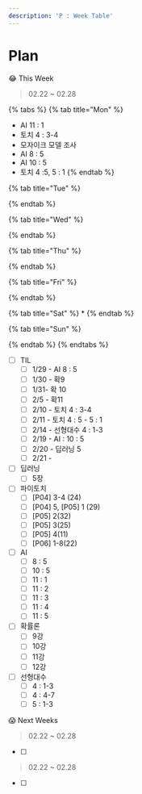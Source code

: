 ```yaml
---
description: 'P : Week Table'
---
```


# Plan

😂 This Week

> 02.22 ~ 02.28

{% tabs %}
{% tab title="Mon" %}
* AI 11 : 1
* 토치 4 : 3-4
* 모자이크 모델 조사
* AI 8 : 5
* AI 10 : 5
* 토치 4 :5, 5 : 1
{% endtab %}

{% tab title="Tue" %}

{% endtab %}

{% tab title="Wed" %}

{% endtab %}

{% tab title="Thu" %}

{% endtab %}

{% tab title="Fri" %}

{% endtab %}

{% tab title="Sat" %}
* 
{% endtab %}

{% tab title="Sun" %}

{% endtab %}
{% endtabs %}

* [ ] TIL
  * [ ] 1/29 - AI 8 : 5
  * [ ] 1/30 - 확9
  * [ ] 1/31- 확 10
  * [ ] 2/5 - 확11
  * [ ] 2/10 - 토치 4 : 3-4
  * [ ] 2/11 - 토치 4 : 5 - 5 : 1
  * [ ] 2/14 - 선형대수 4 : 1-3
  * [ ] 2/19 - AI : 10 : 5
  * [ ] 2/20 - 딥러닝 5
  * [ ] 2/21 - 
* [ ] 딥러닝
  * [ ] 5장
* [ ] 파이토치 
  * [ ] \[P04\] 3-4 \(24\) 
  * [ ] \[P04\] 5, \[P05\] 1 \(29\)
  * [ ] \[P05\] 2\(32\)
  * [ ] \[P05\] 3\(25\)
  * [ ] \[P05\] 4\(11\)
  * [ ] \[P06\] 1-8\(22\)
* [ ] AI
  * [ ] 8 : 5
  * [ ] 10 : 5
  * [ ] 11 : 1
  * [ ] 11 : 2
  * [ ] 11 : 3
  * [ ] 11 : 4
  * [ ] 11 : 5
* [ ] 확률론
  * [ ] 9강
  * [ ] 10강
  * [ ] 11강
  * [ ] 12강
* [ ] 선형대수
  * [ ] 4 : 1-3
  * [ ] 4 : 4-7
  * [ ] 5 : 1-3

😱 Next Weeks

> 02.22 ~ 02.28

* [ ] 
> 02.22 ~ 02.28

* [ ] 
